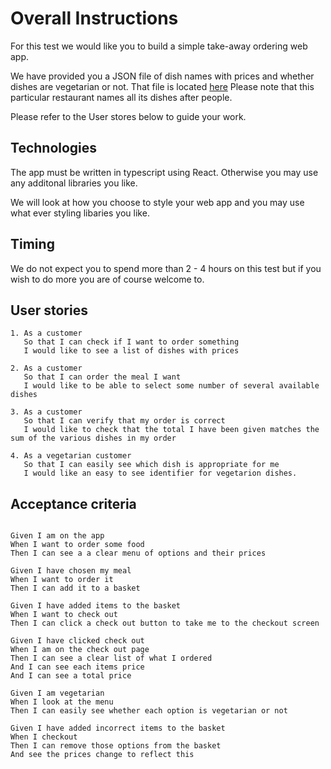 # Overall Instructions

For this test we would like you to build a simple take-away ordering web app.

We have provided you a JSON file of dish names with prices and whether dishes are vegetarian or not. That file is located [here](/menu.json)
Please note that this particular restaurant names all its dishes after people.

Please refer to the User stores below to guide your work.

## Technologies

The app must be written in typescript using React. Otherwise you may use any additonal libraries you like.

We will look at how you choose to style your web app and you may use what ever styling libaries you like.

## Timing

We do not expect you to spend more than 2 - 4 hours on this test but if you wish to do more you are of course welcome to.

## User stories

```
1. As a customer
   So that I can check if I want to order something
   I would like to see a list of dishes with prices

2. As a customer
   So that I can order the meal I want
   I would like to be able to select some number of several available dishes

3. As a customer
   So that I can verify that my order is correct
   I would like to check that the total I have been given matches the sum of the various dishes in my order

4. As a vegetarian customer
   So that I can easily see which dish is appropriate for me
   I would like an easy to see identifier for vegetarion dishes.
```

## Acceptance criteria

```

Given I am on the app
When I want to order some food
Then I can see a a clear menu of options and their prices

Given I have chosen my meal
When I want to order it
Then I can add it to a basket

Given I have added items to the basket
When I want to check out
Then I can click a check out button to take me to the checkout screen

Given I have clicked check out
When I am on the check out page
Then I can see a clear list of what I ordered
And I can see each items price
And I can see a total price

Given I am vegetarian
When I look at the menu
Then I can easily see whether each option is vegetarian or not

Given I have added incorrect items to the basket
When I checkout
Then I can remove those options from the basket
And see the prices change to reflect this

```

